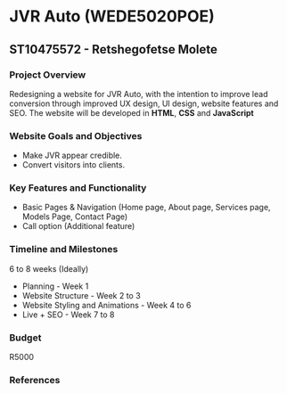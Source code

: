 # JVR Auto (WEDE5020POE)
## ST10475572 - Retshegofetse Molete

### Project Overview
Redesigning a website for JVR Auto, with the intention to improve lead conversion through improved UX design, UI design, website features and SEO. The website will be developed in **HTML**, **CSS** and **JavaScript**

### Website Goals and Objectives
- Make JVR appear credible.
- Convert visitors into clients.

### Key Features and Functionality
- Basic Pages & Navigation (Home page, About page, Services page, Models Page, Contact Page)
- Call option (Additional feature)

### Timeline and Milestones
6 to 8 weeks (Ideally)
- Planning - Week 1
- Website Structure - Week 2 to 3
- Website Styling and Animations - Week 4 to 6
- Live + SEO - Week 7 to 8

### Budget
R5000

### References
